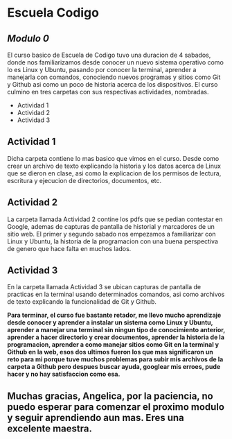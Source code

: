 # Escuela Codigo
## _Modulo 0_


El curso basico de Escuela de Codigo tuvo una duracion de 4 sabados, donde nos familiarizamos desde conocer un nuevo sistema operativo como lo es Linux y Ubuntu, pasando por conocer la terminal, aprender a manejarla con comandos, conociendo nuevos programas y sitios como Git y Github asi como un poco de historia acerca de los dispositivos. El curso culmino en tres carpetas con sus respectivas actividades, nombradas.

- Actividad 1
- Actividad 2
- Actividad 3


## Actividad 1

Dicha carpeta contiene lo mas basico que vimos en el curso. Desde como crear un archivo de texto explicando la historia y los datos acerca de Linux que se dieron en clase, asi como la explicacion de los permisos de lectura, escritura y ejecucion de directorios, documentos, etc.


## Actividad 2 
La carpeta llamada Actividad 2 contine los pdfs que se pedian contestar en Google, ademas de capturas de pantalla de historial y marcadores de un sitio web. El primer y segundo sabado nos empezamos a familiarizar con Linux y Ubuntu, la historia de la programacion con una buena perspectiva de genero que hace falta en muchos lados.

## Actividad 3
En la carpeta llamada Actividad 3 se ubican capturas de pantalla de practicas en la terminal usando determinados comandos, asi como archivos de texto explicando la funcionalidad de Git y Github. 

**Para terminar, el curso fue bastante retador, me llevo mucho aprendizaje desde conocer y aprender a instalar un sistema como Linux y Ubuntu, aprender a manejar una terminal sin ningun tipo de conocimiento anterior, aprender a hacer directorio y crear documentos, aprender la historia de la programacion, aprender a como manejar sitios como Git en la terminal y Github en la web, esos dos ultimos fueron los que mas significaron un reto para mi porque tuve muchos problemas para subir mis archivos de la carpeta a Github pero despues buscar ayuda, googlear mis erroes, pude hacer y no hay satisfaccion como esa.**

## Muchas gracias, Angelica, por la paciencia, no puedo esperar para comenzar el proximo modulo y seguir aprendiendo aun mas. Eres una excelente maestra.
